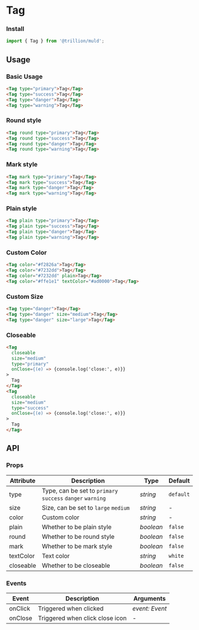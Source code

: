 # Tag

### Install

```js
import { Tag } from '@trillion/muld';
```

## Usage

### Basic Usage

```html
<Tag type="primary">Tag</Tag>
<Tag type="success">Tag</Tag>
<Tag type="danger">Tag</Tag>
<Tag type="warning">Tag</Tag>
```

### Round style

```html
<Tag round type="primary">Tag</Tag>
<Tag round type="success">Tag</Tag>
<Tag round type="danger">Tag</Tag>
<Tag round type="warning">Tag</Tag>
```

### Mark style

```html
<Tag mark type="primary">Tag</Tag>
<Tag mark type="success">Tag</Tag>
<Tag mark type="danger">Tag</Tag>
<Tag mark type="warning">Tag</Tag>
```

### Plain style

```html
<Tag plain type="primary">Tag</Tag>
<Tag plain type="success">Tag</Tag>
<Tag plain type="danger">Tag</Tag>
<Tag plain type="warning">Tag</Tag>
```

### Custom Color

```html
<Tag color="#f2826a">Tag</Tag>
<Tag color="#7232dd">Tag</Tag>
<Tag color="#7232dd" plain>Tag</Tag>
<Tag color="#ffe1e1" textColor="#ad0000">Tag</Tag>
```

### Custom Size

```html
<Tag type="danger">Tag</Tag>
<Tag type="danger" size="medium">Tag</Tag>
<Tag type="danger" size="large">Tag</Tag>
```

### Closeable

```html
<Tag
  closeable
  size="medium"
  type="primary"
  onClose={(e) => {console.log('close:', e)}}
>
  Tag
</Tag>
<Tag
  closeable
  size="medium"
  type="success"
  onClose={(e) => {console.log('close:', e)}}
>
  Tag
</Tag>
```

## API

### Props

| Attribute | Description | Type | Default |
| --- | --- | --- | --- |
| type | Type, can be set to `primary` `success` `danger` `warning` | _string_ | `default` |
| size | Size, can be set to `large` `medium` | _string_ | - |
| color | Custom color | _string_ | - |
| plain | Whether to be plain style | _boolean_ | `false` |
| round | Whether to be round style | _boolean_ | `false` |
| mark | Whether to be mark style | _boolean_ | `false` |
| textColor | Text color | _string_ | `white` |
| closeable | Whether to be closeable | _boolean_ | `false` |

### Events

| Event | Description                     | Arguments      |
| ----- | ------------------------------- | -------------- |
| onClick | Triggered when clicked          | _event: Event_ |
| onClose | Triggered when click close icon | -              |
